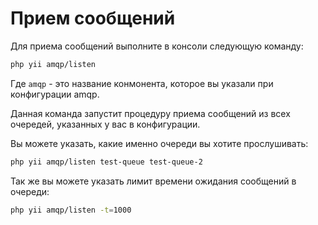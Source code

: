 # Прием сообщений

Для приема сообщений выполните в консоли следующую команду:
```bash
php yii amqp/listen
```
Где `amqp` - это название конмонента, которое вы указали при конфигурации amqp.

Данная команда запустит процедуру приема сообщений из всех очередей, указанных у вас в конфигурации.

Вы можете указать, какие именно очереди вы хотите прослушивать:
```bash
php yii amqp/listen test-queue test-queue-2
```

Так же вы можете указать лимит времени ожидания сообщений в очереди:
```bash
php yii amqp/listen -t=1000
```
